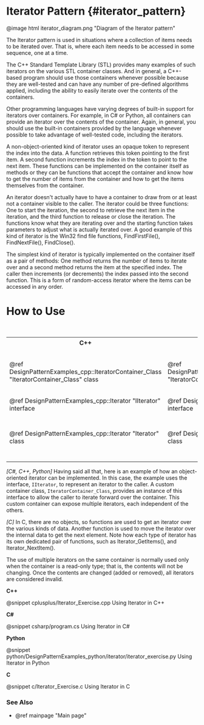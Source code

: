# Iterator Pattern {#iterator_pattern}

@image html iterator_diagram.png "Diagram of the Iterator pattern"

The Iterator pattern is used in situations where a collection of items
needs to be iterated over.  That is, where each item needs to be accessed
in some sequence, one at a time.

The C++ Standard Template Library (STL) provides many examples of such
iterators on the various STL container classes.  And in general, a C++-
based program should use those containers whenever possible because they
are well-tested and can have any number of pre-defined algorithms applied,
including the ability to easily iterate over the contents of the
containers.

Other programming languages have varying degrees of built-in support for
iterators over containers.  For example, in C# or Python, all containers can
provide an iterator over the contents of the container.  Again, in general,
you should use the built-in containers provided by the language whenever
possible to take advantage of well-tested code, including the iterators.

A non-object-oriented kind of iterator uses an opaque token to represent
the index into the data.  A function retrieves this token pointing to the
first item.  A second function increments the index in the token to point
to the next item.  These functions can be implemented on the container
itself as methods or they can be functions that accept the container and
know how to get the number of items from the container and how to get the
items themselves from the container.

An iterator doesn't actually have to have a container to draw from or at
least not a container visible to the caller.  The iterator could be three
functions: One to start the iteration, the second to retrieve the next item
in the iteration, and the third function to release or close the iteration.
The functions know what they are iterating over and the starting function
takes parameters to adjust what is actually iterated over.  A good example
of this kind of iterator is the Win32 find file functions, FindFirstFile(),
FindNextFile(), FindClose().

The simplest kind of iterator is typically implemented on the container
itself as a pair of methods: One method returns the number of items to
iterate over and a second method returns the item at the specified index.
The caller then increments (or decrements) the index passed into the second
function.  This is a form of random-access iterator where the items can be
accessed in any order.

# How to Use

<table>
<caption>Links to the Iterator classes and interface or functions</caption>
<tr>
  <th>C++
  <th>C#
  <th>Python
  <th>C
<tr>
  <td>@ref DesignPatternExamples_cpp::IteratorContainer_Class "IteratorContainer_Class" class
  <td>@ref DesignPatternExamples_csharp.IteratorContainer_Class "IteratorContainer_Class" class
  <td>@ref DesignPatternExamples_python.iterator.iterator_class.IteratorContainer_Class "IteratorContainer_Class" class
  <td>Iterator_GetItems() function<br>
      Iterator_GetKeys() function<br>
      Iterator_GetValues() function
<tr>
  <td>@ref DesignPatternExamples_cpp::Iterator "IIterator" interface
  <td>@ref DesignPatternExamples_csharp.Iterator "IIterator" interface
  <td>@ref DesignPatternExamples_python.iterator.iterator_class.IIterator "IIterator" interface
  <td>Not Applicable
<tr>
  <td>@ref DesignPatternExamples_cpp::Iterator "Iterator" class
  <td>@ref DesignPatternExamples_csharp.Iterator "Iterator" class
  <td>@ref DesignPatternExamples_python.iterator.iterator_class.Iterator "Iterator" class
  <td>Iterator_NextItem() function<br>
      Iterator_NextKey() function<br>
      Iterator_NextValue() function
</table>

_[C#, C++, Python]_
Having said all that, here is an example of how an object-oriented iterator
can be implemented.  In this case, the example uses the interface, `IIterator`,
to represent an iterator to the caller.  A custom container class,
`IteratorContainer_Class`, provides an instance of this interface to allow the
caller to iterate forward over the container.  This custom container can
expose multiple iterators, each independent of the others.

_[C]_
In C, there are no objects, so functions are used to get an iterator over the
various kinds of data.  Another function is used to move the iterator over the
internal data to get the next element.  Note how each type of iterator has its
own dedicated pair of functions, such as Iterator_GetItems(), and
Iterator_NextItem().

The use of multiple iterators on the same container is normally used only when
the container is a read-only type; that is, the contents will not be changing.
Once the contents are changed (added or removed), all iterators are considered
invalid.

__C++__

@snippet cplusplus/Iterator_Exercise.cpp Using Iterator in C++

__C#__

@snippet csharp/program.cs Using Iterator in C#

__Python__

@snippet python/DesignPatternExamples_python/iterator/iterator_exercise.py Using Iterator in Python

__C__

@snippet c/Iterator_Exercise.c Using Iterator in C

### See Also
- @ref mainpage "Main page"
